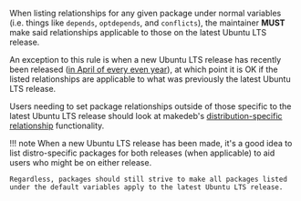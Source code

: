 When listing relationships for any given package under normal variables (i.e. things like `depends`, `optdepends`, and `conflicts`), the maintainer **MUST** make said relationships applicable to those on the latest Ubuntu LTS release.

An exception to this rule is when a new Ubuntu LTS release has recently been released ([in April of every even year](https://ubuntu.com/about/release-cycle)), at which point it is OK if the listed relationships are applicable to what was previously the latest Ubuntu LTS release.

Users needing to set package relationships outside of those specific to the latest Ubuntu LTS release should look at makedeb's [distribution-specific relationship](/makedeb/additional-pkgbuild-specs/distribution-specific-relationships.md) functionality.

!!! note
    When a new Ubuntu LTS release has been made, it's a good idea to list distro-specific packages for both releases (when applicable) to aid users who might be on either release.

    Regardless, packages should still strive to make all packages listed under the default variables apply to the latest Ubuntu LTS release.
